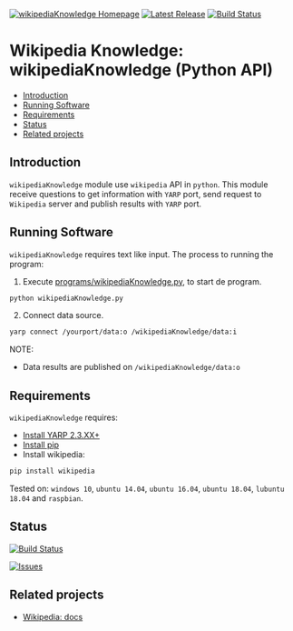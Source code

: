 [![wikipediaKnowledge Homepage](https://img.shields.io/badge/wikipediaKnowledge-develop-orange.svg)](https://github.com/davidvelascogarcia/wikipediaKnowledge/tree/develop/programs) [![Latest Release](https://img.shields.io/github/tag/davidvelascogarcia/wikipediaKnowledge.svg?label=Latest%20Release)](https://github.com/davidvelascogarcia/wikipediaKnowledge/tags) [![Build Status](https://travis-ci.org/davidvelascogarcia/wikipediaKnowledge.svg?branch=develop)](https://travis-ci.org/davidvelascogarcia/wikipediaKnowledge)

# Wikipedia Knowledge: wikipediaKnowledge (Python API)

- [Introduction](#introduction)
- [Running Software](#running-software)
- [Requirements](#requirements)
- [Status](#status)
- [Related projects](#related-projects)


## Introduction

`wikipediaKnowledge` module use `wikipedia` API in `python`. This module receive questions to get information with `YARP` port, send request to `Wikipedia` server and publish results with `YARP` port.


## Running Software

`wikipediaKnowledge` requires text like input.
The process to running the program:

1. Execute [programs/wikipediaKnowledge.py](./programs), to start de program.
```python
python wikipediaKnowledge.py
```
2. Connect data source.
```bash
yarp connect /yourport/data:o /wikipediaKnowledge/data:i
```

NOTE:

- Data results are published on `/wikipediaKnowledge/data:o`

## Requirements

`wikipediaKnowledge` requires:

* [Install YARP 2.3.XX+](https://github.com/roboticslab-uc3m/installation-guides/blob/master/install-yarp.md)
* [Install pip](https://github.com/roboticslab-uc3m/installation-guides/blob/master/install-pip.md)
* Install wikipedia:
```bash
pip install wikipedia
```
Tested on: `windows 10`, `ubuntu 14.04`, `ubuntu 16.04`, `ubuntu 18.04`, `lubuntu 18.04` and `raspbian`.

## Status

[![Build Status](https://travis-ci.org/davidvelascogarcia/wikipediaKnowledge.svg?branch=develop)](https://travis-ci.org/davidvelascogarcia/wikipediaKnowledge)

[![Issues](https://img.shields.io/github/issues/davidvelascogarcia/wikipediaKnowledge.svg?label=Issues)](https://github.com/davidvelascogarcia/wikipediaKnowledge/issues)

## Related projects

* [Wikipedia: docs](https://pypi.org/project/wikipedia/)

